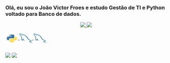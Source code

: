 ### Olá, eu sou o João Victor Froes e estudo Gestão de TI e Python voltado para Banco de dados.  


<div align="center">
  <a href="https://github.com/joaovf97">
  <img height="150em" src="https://github-readme-stats.vercel.app/api?username=joaovf97&show_icons=true&theme=dark&include_all_commits=true&count_private=true"/>
  <img height="150em" src="https://github-readme-stats.vercel.app/api/top-langs/?username=joaovf97&layout=compact&langs_count=7&theme=dark"/>
</div>
  
<div style="display: inline_block"><br>
  <img align="center" alt="joaovf97-Python" height="30" width="40" src="https://raw.githubusercontent.com/devicons/devicon/master/icons/python/python-original.svg">
  <img align="center" alt="joaovf97-MySQL" height="30" width="40" src="https://raw.githubusercontent.com/devicons/devicon/master/icons/mysql/mysql-original.svg">
  <img align="center" alt="joaovf97-JavaScript" height="30" width="40" src="https://raw.githubusercontent.com/devicons/devicon/master/icons/mysql/mysql-original.svg">
</div> 

  ##
  
<div> 
  <a href = "mailto:joaovictorfml97@gmail.com"><img src="https://img.shields.io/badge/-Gmail-%23333?style=for-the-badge&logo=gmail&logoColor=white" target="_blank"></a>
  <a href="https://www.linkedin.com/in/joãovm-lopes/" target="_blank"><img src="https://img.shields.io/badge/-LinkedIn-%230077B5?style=for-the-badge&logo=linkedin&logoColor=white" target="_blank"></a> 
</div>
